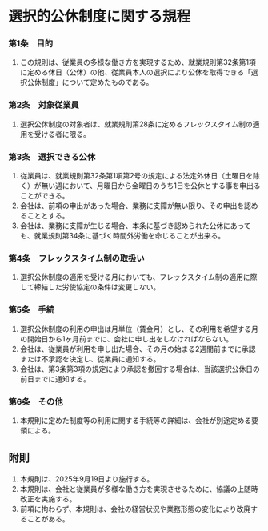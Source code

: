 # 選択的公休制度に関する規程

### 第1条　目的
1. この規則は、従業員の多様な働き方を実現するため、就業規則第32条第1項に定める休日（公休）の他、従業員本人の選択により公休を取得できる「選択公休制度」について定めたものである。

### 第2条　対象従業員
1. 選択公休制度の対象者は、就業規則第28条に定めるフレックスタイム制の適用を受ける者に限る。

### 第3条　選択できる公休
1. 従業員は、就業規則第32条第1項第2号の規定による法定外休日（土曜日を除く）が無い週において、月曜日から金曜日のうち1日を公休とする事を申出ることができる。
2. 会社は、前項の申出があった場合、業務に支障が無い限り、その申出を認めることとする。
3. 会社は、業務に支障が生じる場合、本条に基づき認められた公休にあっても、就業規則第34条に基づく時間外労働を命じることが出来る。

### 第4条　フレックスタイム制の取扱い
1. 選択公休制度の適用を受ける月においても、フレックスタイム制の適用に際して締結した労使協定の条件は変更しない。

### 第5条　手続
1. 選択公休制度の利用の申出は月単位（賃金月）とし、その利用を希望する月の開始日から1ヶ月前までに、会社に申し出をしなければならない。
2. 会社は、従業員が利用を申し出た場合、その月の始まる2週間前までに承認または不承認を決定し、従業員に通知する。
3. 会社は、第3条第3項の規定により承認を撤回する場合は、当該選択公休日の前日までに通知する。

### 第6条　その他
1. 本規則に定めた制度等の利用に関する手続等の詳細は、会社が別途定める要領による。

## 附則
1. 本規則は、2025年9月19日より施行する。
2. 本規則は、会社と従業員が多様な働き方を実現させるために、協議の上随時改正を実施する。
3. 前項に拘わらず、本規則は、会社の経営状況や業務形態の変化により改廃することがある。
